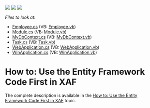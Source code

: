 <!-- default badges list -->
![](https://img.shields.io/endpoint?url=https://codecentral.devexpress.com/api/v1/VersionRange/128594725/12.2.4%2B)
[![](https://img.shields.io/badge/Open_in_DevExpress_Support_Center-FF7200?style=flat-square&logo=DevExpress&logoColor=white)](https://supportcenter.devexpress.com/ticket/details/E4375)
[![](https://img.shields.io/badge/📖_How_to_use_DevExpress_Examples-e9f6fc?style=flat-square)](https://docs.devexpress.com/GeneralInformation/403183)
<!-- default badges end -->
<!-- default file list -->
*Files to look at*:

* [Employee.cs](./CS/MySolution.Module/Employee.cs) (VB: [Employee.vb](./VB/MySolution.Module/Employee.vb))
* [Module.cs](./CS/MySolution.Module/Module.cs) (VB: [Module.vb](./VB/MySolution.Module/Module.vb))
* [MyDbContext.cs](./CS/MySolution.Module/MyDbContext.cs) (VB: [MyDbContext.vb](./VB/MySolution.Module/MyDbContext.vb))
* [Task.cs](./CS/MySolution.Module/Task.cs) (VB: [Task.vb](./VB/MySolution.Module/Task.vb))
* [WebApplication.cs](./CS/MySolution.Web/WebApplication.cs) (VB: [WebApplication.vb](./VB/MySolution.Web/WebApplication.vb))
* [WinApplication.cs](./CS/MySolution.Win/WinApplication.cs) (VB: [WinApplication.vb](./VB/MySolution.Win/WinApplication.vb))
<!-- default file list end -->
# How to: Use the Entity Framework Code First in XAF


<p>The complete description is available in the <a href="http://documentation.devexpress.com/#Xaf/CustomDocument3466"><u>How to: Use the Entity Framework Code First in XAF</u></a> topic.</p><br />


<br/>



